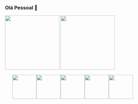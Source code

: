 ### Olá Pessoal 👋

<div class="scores">
  <img height="180em" src="https://github-readme-stats.vercel.app/api?username=mardevs&show_icons=true&theme=radical&title_color=#66D37E&count_private=false">
  <img height="180em" src="https://github-readme-stats.vercel.app/api/top-langs/?username=markdevs&layout=compact&theme=radical&title_color=#66D37E&count_private=false">
</div>
<div>
  <ul>
    <li><img width="80" src="https://cubotech.dev.br/wp-content/uploads/2021/09/icons8-wordpress.svg"></li>
    <li><img width="80"width="80" src="https://cubotech.dev.br/wp-content/uploads/2021/09/vscode-icons_file-type-vue.png"></li>
    <li><img width="80" src="https://cubotech.dev.br/wp-content/uploads/2021/09/icons8-javascript.svg"></li>
    <li><img width="80" src="https://cubotech.dev.br/wp-content/uploads/2021/09/icons8-sass-1.svg"></li>
    <li><img width="80" src="https://cubotech.dev.br/wp-content/uploads/2021/09/icons8-figma.svg"></li>
  </ul>
</div>
<style>
  li {
  list-style-type: none;
  }
  div ul {
  display: flex
  }
</style>

<!--
Here are some ideas to get you started:

- 🔭 I’m currently working on ...
- 🌱 I’m currently learning ...
- 👯 I’m looking to collaborate on ...
- 🤔 I’m looking for help with ...
- 💬 Ask me about ...
- 📫 How to reach me: ...
- 😄 Pronouns: ...
- ⚡ Fun fact: ...
-->
